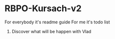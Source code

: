 # RBPO-Kursach-v2
For everybody it's readme guide
For me it's todo list
1. Discover what will be happen with Vlad
